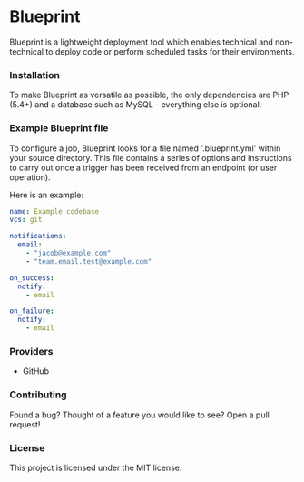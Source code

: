 # Blueprint

Blueprint is a lightweight deployment tool which enables technical and
non-technical to deploy code or perform scheduled tasks for their environments.

### Installation

To make Blueprint as versatile as possible, the only dependencies are PHP (5.4+)
and a database such as MySQL - everything else is optional.

### Example Blueprint file

To configure a job, Blueprint looks for a file named '.blueprint.yml' within
your source directory. This file contains a series of options and instructions
to carry out once a trigger has been received from an endpoint (or user
operation).

Here is an example:

```yaml
name: Example codebase
vcs: git

notifications:
  email:
    - "jacob@example.com"
    - "team.email.test@example.com"

on_success:
  notify:
    - email

on_failure:
  notify:
    - email
```

### Providers

- GitHub

### Contributing

Found a bug? Thought of a feature you would like to see? Open a pull request!

### License

This project is licensed under the MIT license.
